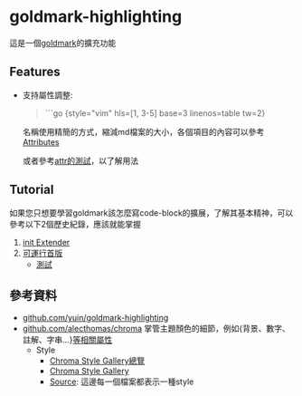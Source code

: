 # goldmark-highlighting

這是一個[goldmark](https://github.com/yuin/goldmark)的擴充功能

## Features

- 支持屬性調整:

  > \`\`\`go {style="vim" hls=[1, 3-5] base=3 linenos=table tw=2}

  名稱使用精簡的方式，縮減md檔案的大小，各個項目的內容可以參考[Attributes](https://github.com/CarsonSlovoka/goldmark-highlighting/blob/2451b2d1fe43790cb44537bff1bdb27c27e48e4d/v2/renderer-method.go#L20-L28)

  或者參考[attr的測試](https://github.com/CarsonSlovoka/goldmark-highlighting/tree/2451b2d/v2/testData/attr)，以了解用法

## Tutorial

如果您只想要學習goldmark該怎麼寫code-block的擴展，了解其基本精神，可以參考以下2個歷史紀錄，應該就能掌握
1. [init Extender](https://github.com/CarsonSlovoka/goldmark-highlighting/commit/10479a0204a2ad01b9aec8ab19fcc4d7c1b6a5c2)
2. [可運行首版](https://github.com/CarsonSlovoka/goldmark-highlighting/commit/fa41260c25144ee39760b67e3eccbe0694eb0975)
   - [測試](https://github.com/CarsonSlovoka/goldmark-highlighting/commit/89d8ef7a4967f2f505a2e86f7e88620439ea371a)

## 參考資料

- [github.com/yuin/goldmark-highlighting](https://github.com/yuin/goldmark-highlighting)
- [github.com/alecthomas/chroma](https://github.com/alecthomas/chroma) 掌管主題顏色的細節，例如{背景、數字、註解、字串...}[等相關屬性](https://github.com/alecthomas/chroma/blob/6138519d55582350e5dec0147cb8f5ddcb78f8cf/styles/swapoff.go#L8-L25)
  - Style
    - [Chroma Style Gallery總覽](https://xyproto.github.io/splash/docs/all.html)
    - [Chroma Style Gallery](https://xyproto.github.io/splash/docs/)
    - [Source](https://github.com/alecthomas/chroma/tree/3f86ac7/styles): 這邊每一個檔案都表示一種style
